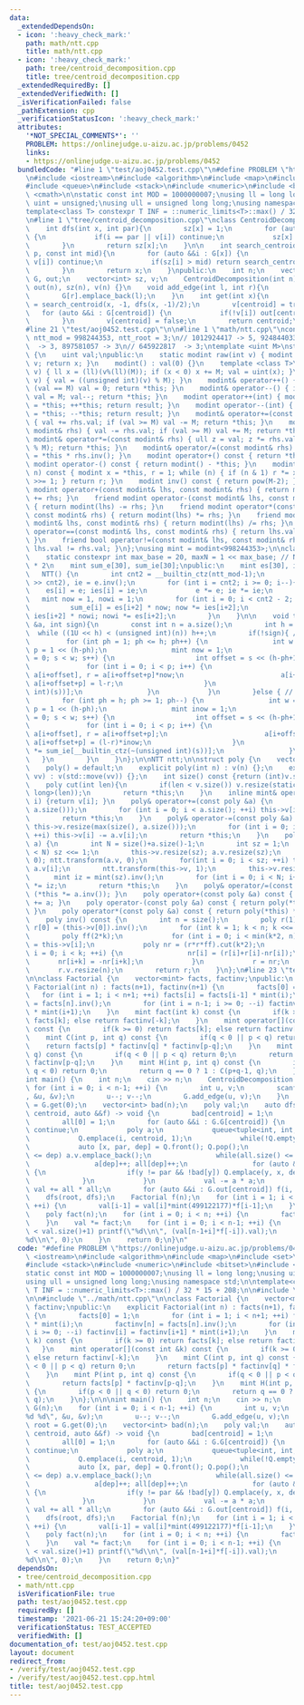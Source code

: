 ```yaml
---
data:
  _extendedDependsOn:
  - icon: ':heavy_check_mark:'
    path: math/ntt.cpp
    title: math/ntt.cpp
  - icon: ':heavy_check_mark:'
    path: tree/centroid_decomposition.cpp
    title: tree/centroid_decomposition.cpp
  _extendedRequiredBy: []
  _extendedVerifiedWith: []
  _isVerificationFailed: false
  _pathExtension: cpp
  _verificationStatusIcon: ':heavy_check_mark:'
  attributes:
    '*NOT_SPECIAL_COMMENTS*': ''
    PROBLEM: https://onlinejudge.u-aizu.ac.jp/problems/0452
    links:
    - https://onlinejudge.u-aizu.ac.jp/problems/0452
  bundledCode: "#line 1 \"test/aoj0452.test.cpp\"\n#define PROBLEM \"https://onlinejudge.u-aizu.ac.jp/problems/0452\"\
    \n#include <iostream>\n#include <algorithm>\n#include <map>\n#include <set>\n\
    #include <queue>\n#include <stack>\n#include <numeric>\n#include <bitset>\n#include\
    \ <cmath>\n\nstatic const int MOD = 1000000007;\nusing ll = long long;\nusing\
    \ uint = unsigned;\nusing ull = unsigned long long;\nusing namespace std;\n\n\
    template<class T> constexpr T INF = ::numeric_limits<T>::max() / 32 * 15 + 208;\n\
    \n#line 1 \"tree/centroid_decomposition.cpp\"\nclass CentroidDecomposition {\n\
    \    int dfs(int x, int par){\n        sz[x] = 1;\n        for (auto &&i : G[x])\
    \ {\n            if(i == par || v[i]) continue;\n            sz[x] += dfs(i, x);\n\
    \        }\n        return sz[x];\n    }\n\n    int search_centroid(int x, int\
    \ p, const int mid){\n        for (auto &&i : G[x]) {\n            if(i == p ||\
    \ v[i]) continue;\n            if(sz[i] > mid) return search_centroid(i, x, mid);\n\
    \        }\n        return x;\n    }\npublic:\n    int n;\n    vector<vector<int>>\
    \ G, out;\n    vector<int> sz, v;\n    CentroidDecomposition(int n) : n(n), G(n),\
    \ out(n), sz(n), v(n) {}\n    void add_edge(int l, int r){\n        G[l].emplace_back(r);\n\
    \        G[r].emplace_back(l);\n    }\n    int get(int x){\n        int centroid\
    \ = search_centroid(x, -1, dfs(x, -1)/2);\n        v[centroid] = true;\n     \
    \   for (auto &&i : G[centroid]) {\n            if(!v[i]) out[centroid].emplace_back(get(i));\n\
    \        }\n        v[centroid] = false;\n        return centroid;\n    }\n};\n\
    #line 21 \"test/aoj0452.test.cpp\"\n\n#line 1 \"math/ntt.cpp\"\nconstexpr int\
    \ ntt_mod = 998244353, ntt_root = 3;\n// 1012924417 -> 5, 924844033 -> 5\n// 998244353\
    \  -> 3, 897581057 -> 3\n// 645922817  -> 3;\ntemplate <uint M>\nstruct modint\
    \ {\n    uint val;\npublic:\n    static modint raw(int v) { modint x; x.val =\
    \ v; return x; }\n    modint() : val(0) {}\n    template <class T>\n    modint(T\
    \ v) { ll x = (ll)(v%(ll)(M)); if (x < 0) x += M; val = uint(x); }\n    modint(bool\
    \ v) { val = ((unsigned int)(v) % M); }\n    modint& operator++() { val++; if\
    \ (val == M) val = 0; return *this; }\n    modint& operator--() { if (val == 0)\
    \ val = M; val--; return *this; }\n    modint operator++(int) { modint result\
    \ = *this; ++*this; return result; }\n    modint operator--(int) { modint result\
    \ = *this; --*this; return result; }\n    modint& operator+=(const modint& rhs)\
    \ { val += rhs.val; if (val >= M) val -= M; return *this; }\n    modint& operator-=(const\
    \ modint& rhs) { val -= rhs.val; if (val >= M) val += M; return *this; }\n   \
    \ modint& operator*=(const modint& rhs) { ull z = val; z *= rhs.val; val = (uint)(z\
    \ % M); return *this; }\n    modint& operator/=(const modint& rhs) { return *this\
    \ = *this * rhs.inv(); }\n    modint operator+() const { return *this; }\n   \
    \ modint operator-() const { return modint() - *this; }\n    modint pow(long long\
    \ n) const { modint x = *this, r = 1; while (n) { if (n & 1) r *= x; x *= x; n\
    \ >>= 1; } return r; }\n    modint inv() const { return pow(M-2); }\n    friend\
    \ modint operator+(const modint& lhs, const modint& rhs) { return modint(lhs)\
    \ += rhs; }\n    friend modint operator-(const modint& lhs, const modint& rhs)\
    \ { return modint(lhs) -= rhs; }\n    friend modint operator*(const modint& lhs,\
    \ const modint& rhs) { return modint(lhs) *= rhs; }\n    friend modint operator/(const\
    \ modint& lhs, const modint& rhs) { return modint(lhs) /= rhs; }\n    friend bool\
    \ operator==(const modint& lhs, const modint& rhs) { return lhs.val == rhs.val;\
    \ }\n    friend bool operator!=(const modint& lhs, const modint& rhs) { return\
    \ lhs.val != rhs.val; }\n};\nusing mint = modint<998244353>;\n\nclass NTT {\n\
    \    static constexpr int max_base = 20, maxN = 1 << max_base; // N <= 524288\
    \ * 2\n    mint sum_e[30], sum_ie[30];\npublic:\n    mint es[30], ies[30];\n \
    \   NTT() {\n        int cnt2 = __builtin_ctz(ntt_mod-1);\n        mint e = mint(ntt_root).pow((ntt_mod-1)\
    \ >> cnt2), ie = e.inv();\n        for (int i = cnt2; i >= 0; i--){\n        \
    \    es[i] = e; ies[i] = ie;\n            e *= e; ie *= ie;\n        }\n     \
    \   mint now = 1, nowi = 1;\n        for (int i = 0; i < cnt2 - 2; i++) {\n  \
    \          sum_e[i] = es[i+2] * now; now *= ies[i+2];\n            sum_ie[i] =\
    \ ies[i+2] * nowi; nowi *= es[i+2];\n        }\n    }\n\n    void transform(vector<mint>\
    \ &a, int sign){\n        const int n = a.size();\n        int h = 0;\n      \
    \  while ((1U << h) < (unsigned int)(n)) h++;\n        if(!sign){ // fft\n   \
    \         for (int ph = 1; ph <= h; ph++) {\n                int w = 1 << (ph-1),\
    \ p = 1 << (h-ph);\n                mint now = 1;\n                for (int s\
    \ = 0; s < w; s++) {\n                    int offset = s << (h-ph+1);\n      \
    \              for (int i = 0; i < p; i++) {\n                        auto l =\
    \ a[i+offset], r = a[i+offset+p]*now;\n                        a[i+offset] = l+r,\
    \ a[i+offset+p] = l-r;\n                    }\n                    now *= sum_e[__builtin_ctz(~(unsigned\
    \ int)(s))];\n                }\n            }\n        }else { // ifft\n    \
    \        for (int ph = h; ph >= 1; ph--) {\n                int w = 1 << (ph-1),\
    \ p = 1 << (h-ph);\n                mint inow = 1;\n                for (int s\
    \ = 0; s < w; s++) {\n                    int offset = s << (h-ph+1);\n      \
    \              for (int i = 0; i < p; i++) {\n                        auto l =\
    \ a[i+offset], r = a[i+offset+p];\n                        a[i+offset] = l+r,\
    \ a[i+offset+p] = (l-r)*inow;\n                    }\n                    inow\
    \ *= sum_ie[__builtin_ctz(~(unsigned int)(s))];\n                }\n         \
    \   }\n        }\n    }\n};\n\nNTT ntt;\n\nstruct poly {\n    vector<mint> v;\n\
    \    poly() = default;\n    explicit poly(int n) : v(n) {};\n    explicit poly(vector<mint>\
    \ vv) : v(std::move(vv)) {};\n    int size() const {return (int)v.size(); }\n\
    \    poly cut(int len){\n        if(len < v.size()) v.resize(static_cast<unsigned\
    \ long>(len));\n        return *this;\n    }\n    inline mint& operator[] (int\
    \ i) {return v[i]; }\n    poly& operator+=(const poly &a) {\n        this->v.resize(max(size(),\
    \ a.size()));\n        for (int i = 0; i < a.size(); ++i) this->v[i] += a.v[i];\n\
    \        return *this;\n    }\n    poly& operator-=(const poly &a) {\n       \
    \ this->v.resize(max(size(), a.size()));\n        for (int i = 0; i < a.size();\
    \ ++i) this->v[i] -= a.v[i];\n        return *this;\n    }\n    poly& operator*=(poly\
    \ a) {\n        int N = size()+a.size()-1;\n        int sz = 1;\n        while(sz\
    \ < N) sz <<= 1;\n        this->v.resize(sz); a.v.resize(sz);\n        ntt.transform(this->v,\
    \ 0); ntt.transform(a.v, 0);\n        for(int i = 0; i < sz; ++i) this->v[i] *=\
    \ a.v[i];\n        ntt.transform(this->v, 1);\n        this->v.resize(N);\n  \
    \      mint iz = mint(sz).inv();\n        for (int i = 0; i < N; i++) this->v[i]\
    \ *= iz;\n        return *this;\n    }\n    poly& operator/=(const poly &a){ return\
    \ (*this *= a.inv()); }\n    poly operator+(const poly &a) const { return poly(*this)\
    \ += a; }\n    poly operator-(const poly &a) const { return poly(*this) -= a;\
    \ }\n    poly operator*(const poly &a) const { return poly(*this) *= a; }\n\n\
    \    poly inv() const {\n        int n = size();\n        poly r(1);\n       \
    \ r[0] = (this->v[0]).inv();\n        for (int k = 1; k < n; k <<= 1) {\n    \
    \        poly ff(2*k);\n            for (int i = 0; i < min(k*2, n); ++i) ff[i]\
    \ = this->v[i];\n            poly nr = (r*r*ff).cut(k*2);\n            for (int\
    \ i = 0; i < k; ++i) {\n                nr[i] = (r[i]+r[i]-nr[i]);\n         \
    \       nr[i+k] = -nr[i+k];\n            }\n            r = nr;\n        }\n \
    \       r.v.resize(n);\n        return r;\n    }\n};\n#line 23 \"test/aoj0452.test.cpp\"\
    \n\nclass Factorial {\n    vector<mint> facts, factinv;\npublic:\n    explicit\
    \ Factorial(int n) : facts(n+1), factinv(n+1) {\n        facts[0] = 1;\n     \
    \   for (int i = 1; i < n+1; ++i) facts[i] = facts[i-1] * mint(i);\n        factinv[n]\
    \ = facts[n].inv();\n        for (int i = n-1; i >= 0; --i) factinv[i] = factinv[i+1]\
    \ * mint(i+1);\n    }\n    mint fact(int k) const {\n        if(k >= 0) return\
    \ facts[k]; else return factinv[-k];\n    }\n    mint operator[](const int &k)\
    \ const {\n        if(k >= 0) return facts[k]; else return factinv[-k];\n    }\n\
    \    mint C(int p, int q) const {\n        if(q < 0 || p < q) return 0;\n    \
    \    return facts[p] * factinv[q] * factinv[p-q];\n    }\n    mint P(int p, int\
    \ q) const {\n        if(q < 0 || p < q) return 0;\n        return facts[p] *\
    \ factinv[p-q];\n    }\n    mint H(int p, int q) const {\n        if(p < 0 ||\
    \ q < 0) return 0;\n        return q == 0 ? 1 : C(p+q-1, q);\n    }\n};\n\n\n\
    int main() {\n    int n;\n    cin >> n;\n    CentroidDecomposition G(n);\n   \
    \ for (int i = 0; i < n-1; ++i) {\n        int u, v;\n        scanf(\"%d %d\"\
    , &u, &v);\n        u--; v--;\n        G.add_edge(u, v);\n    }\n    int root\
    \ = G.get(0);\n    vector<int> bad(n);\n    poly val;\n    auto dfs = [&](int\
    \ centroid, auto &&f) -> void {\n        bad[centroid] = 1;\n        poly all(1);\n\
    \        all[0] = 1;\n        for (auto &&i : G.G[centroid]) {\n            if(bad[i])\
    \ continue;\n            poly a;\n            queue<tuple<int, int, int>> Q;\n\
    \            Q.emplace(i, centroid, 1);\n            while(!Q.empty()){\n    \
    \            auto [x, par, dep] = Q.front(); Q.pop();\n                while(a.size()\
    \ <= dep) a.v.emplace_back();\n                while(all.size() <= dep) all.v.emplace_back();\n\
    \                a[dep]++; all[dep]++;\n                for (auto &&y : G.G[x])\
    \ {\n                    if(y != par && !bad[y]) Q.emplace(y, x, dep+1);\n   \
    \             }\n            }\n            val -= a * a;\n        }\n       \
    \ val += all * all;\n        for (auto &&i : G.out[centroid]) f(i, f);\n    };\n\
    \    dfs(root, dfs);\n    Factorial f(n);\n    for (int i = 1; i < val.size();\
    \ ++i) {\n        val[i-1] = val[i]*mint(499122177)*f[i-1];\n    }\n    val.v.pop_back();\n\
    \    poly fact(n);\n    for (int i = 0; i < n; ++i) {\n        fact[i] = f[-(n-1-i)];\n\
    \    }\n    val *= fact;\n    for (int i = 0; i < n-1; ++i) {\n        if(n+i\
    \ < val.size()+1) printf(\"%d\\n\", (val[n-1+i]*f[-i]).val);\n        else printf(\"\
    %d\\n\", 0);\n    }\n    return 0;\n}\n"
  code: "#define PROBLEM \"https://onlinejudge.u-aizu.ac.jp/problems/0452\"\n#include\
    \ <iostream>\n#include <algorithm>\n#include <map>\n#include <set>\n#include <queue>\n\
    #include <stack>\n#include <numeric>\n#include <bitset>\n#include <cmath>\n\n\
    static const int MOD = 1000000007;\nusing ll = long long;\nusing uint = unsigned;\n\
    using ull = unsigned long long;\nusing namespace std;\n\ntemplate<class T> constexpr\
    \ T INF = ::numeric_limits<T>::max() / 32 * 15 + 208;\n\n#include \"../tree/centroid_decomposition.cpp\"\
    \n\n#include \"../math/ntt.cpp\"\n\nclass Factorial {\n    vector<mint> facts,\
    \ factinv;\npublic:\n    explicit Factorial(int n) : facts(n+1), factinv(n+1)\
    \ {\n        facts[0] = 1;\n        for (int i = 1; i < n+1; ++i) facts[i] = facts[i-1]\
    \ * mint(i);\n        factinv[n] = facts[n].inv();\n        for (int i = n-1;\
    \ i >= 0; --i) factinv[i] = factinv[i+1] * mint(i+1);\n    }\n    mint fact(int\
    \ k) const {\n        if(k >= 0) return facts[k]; else return factinv[-k];\n \
    \   }\n    mint operator[](const int &k) const {\n        if(k >= 0) return facts[k];\
    \ else return factinv[-k];\n    }\n    mint C(int p, int q) const {\n        if(q\
    \ < 0 || p < q) return 0;\n        return facts[p] * factinv[q] * factinv[p-q];\n\
    \    }\n    mint P(int p, int q) const {\n        if(q < 0 || p < q) return 0;\n\
    \        return facts[p] * factinv[p-q];\n    }\n    mint H(int p, int q) const\
    \ {\n        if(p < 0 || q < 0) return 0;\n        return q == 0 ? 1 : C(p+q-1,\
    \ q);\n    }\n};\n\n\nint main() {\n    int n;\n    cin >> n;\n    CentroidDecomposition\
    \ G(n);\n    for (int i = 0; i < n-1; ++i) {\n        int u, v;\n        scanf(\"\
    %d %d\", &u, &v);\n        u--; v--;\n        G.add_edge(u, v);\n    }\n    int\
    \ root = G.get(0);\n    vector<int> bad(n);\n    poly val;\n    auto dfs = [&](int\
    \ centroid, auto &&f) -> void {\n        bad[centroid] = 1;\n        poly all(1);\n\
    \        all[0] = 1;\n        for (auto &&i : G.G[centroid]) {\n            if(bad[i])\
    \ continue;\n            poly a;\n            queue<tuple<int, int, int>> Q;\n\
    \            Q.emplace(i, centroid, 1);\n            while(!Q.empty()){\n    \
    \            auto [x, par, dep] = Q.front(); Q.pop();\n                while(a.size()\
    \ <= dep) a.v.emplace_back();\n                while(all.size() <= dep) all.v.emplace_back();\n\
    \                a[dep]++; all[dep]++;\n                for (auto &&y : G.G[x])\
    \ {\n                    if(y != par && !bad[y]) Q.emplace(y, x, dep+1);\n   \
    \             }\n            }\n            val -= a * a;\n        }\n       \
    \ val += all * all;\n        for (auto &&i : G.out[centroid]) f(i, f);\n    };\n\
    \    dfs(root, dfs);\n    Factorial f(n);\n    for (int i = 1; i < val.size();\
    \ ++i) {\n        val[i-1] = val[i]*mint(499122177)*f[i-1];\n    }\n    val.v.pop_back();\n\
    \    poly fact(n);\n    for (int i = 0; i < n; ++i) {\n        fact[i] = f[-(n-1-i)];\n\
    \    }\n    val *= fact;\n    for (int i = 0; i < n-1; ++i) {\n        if(n+i\
    \ < val.size()+1) printf(\"%d\\n\", (val[n-1+i]*f[-i]).val);\n        else printf(\"\
    %d\\n\", 0);\n    }\n    return 0;\n}"
  dependsOn:
  - tree/centroid_decomposition.cpp
  - math/ntt.cpp
  isVerificationFile: true
  path: test/aoj0452.test.cpp
  requiredBy: []
  timestamp: '2021-06-21 15:24:20+09:00'
  verificationStatus: TEST_ACCEPTED
  verifiedWith: []
documentation_of: test/aoj0452.test.cpp
layout: document
redirect_from:
- /verify/test/aoj0452.test.cpp
- /verify/test/aoj0452.test.cpp.html
title: test/aoj0452.test.cpp
---
```

